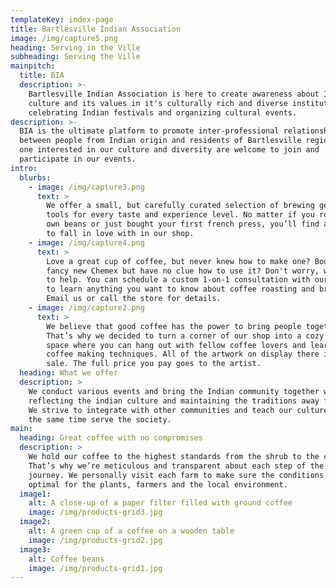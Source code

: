 ```yaml
---
templateKey: index-page
title: Bartlesville Indian Association
image: /img/capture5.png
heading: Serving in the Ville
subheading: Serving the Ville
mainpitch:
  title: BIA
  description: >-
    Bartlesville Indian Association is here to create awareness about Indian
    culture and its values in it's culturally rich and diverse institute; by
    celebrating Indian festivals and organizing cultural events. 
description: >-
  BIA is the ultimate platform to promote inter-professional relationship
  between people from Indian origin and residents of Bartlesville region. Any
  one interested in our culture and diversity are welcome to join and
  participate in our events.
intro:
  blurbs:
    - image: /img/capture3.png
      text: >
        We offer a small, but carefully curated selection of brewing gear and
        tools for every taste and experience level. No matter if you roast your
        own beans or just bought your first french press, you’ll find a gadget
        to fall in love with in our shop.
    - image: /img/capture4.png
      text: >
        Love a great cup of coffee, but never knew how to make one? Bought a
        fancy new Chemex but have no clue how to use it? Don't worry, we’re here
        to help. You can schedule a custom 1-on-1 consultation with our baristas
        to learn anything you want to know about coffee roasting and brewing.
        Email us or call the store for details.
    - image: /img/capture2.png
      text: >
        We believe that good coffee has the power to bring people together.
        That’s why we decided to turn a corner of our shop into a cozy meeting
        space where you can hang out with fellow coffee lovers and learn about
        coffee making techniques. All of the artwork on display there is for
        sale. The full price you pay goes to the artist.
  heading: What we offer
  description: >
    We conduct various events and bring the Indian community together while
    reflecting the indian culture and maintaining the traditions away from home.
    We strive to integrate with other communities and teach our culture and at
    the same time serve the society.
main:
  heading: Great coffee with no compromises
  description: >
    We hold our coffee to the highest standards from the shrub to the cup.
    That’s why we’re meticulous and transparent about each step of the coffee’s
    journey. We personally visit each farm to make sure the conditions are
    optimal for the plants, farmers and the local environment.
  image1:
    alt: A close-up of a paper filter filled with ground coffee
    image: /img/products-grid3.jpg
  image2:
    alt: A green cup of a coffee on a wooden table
    image: /img/products-grid2.jpg
  image3:
    alt: Coffee beans
    image: /img/products-grid1.jpg
---
```


